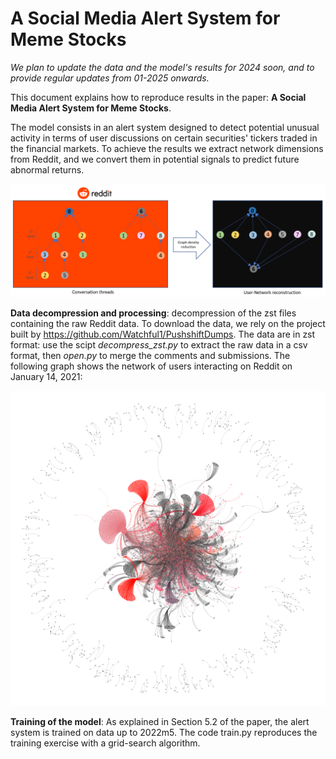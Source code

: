 # A Social Media Alert System for Meme Stocks

*We plan to update the data and the model's results for 2024 soon, and to provide regular updates from 01-2025 onwards.*

This document explains how to reproduce results in the paper: **A Social Media Alert System for Meme Stocks**.

The model consists in an alert system designed to detect potential unusual activity in terms of user discussions on certain securities' tickers traded in the financial markets.
To achieve the results we extract network dimensions from Reddit, and we convert them in potential signals to predict future abnormal returns. 

<img src="figures/Network_creation.PNG" alt="Reddit social structure" width="800">

**Data decompression and processing**: 
decompression of the zst files containing the raw Reddit data. To download the data, we rely on the project built by https://github.com/Watchful1/PushshiftDumps. 
The data are in zst format: use the scipt *decompress_zst.py* to extract the raw data in a csv format, then *open.py* to merge the comments and submissions. The following graph shows the network of users interacting on Reddit on January 14, 2021:

<img src="figures/GME_network_graph_14_01_2021_lighter_background.png" alt="Reddit social structure" width="600">

**Training of the model**:
As explained in Section 5.2 of the paper, the alert system is trained on data up to 2022m5. The code train.py reproduces the training exercise with a grid-search algorithm.
